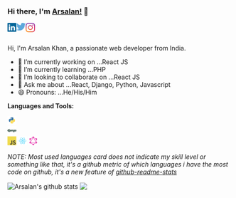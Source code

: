 ### Hi there, I'm [Arsalan!](https://arsalankhan.in/) 👋

<a href="https://www.linkedin.com/in/arsalan-2711-khan">
  <img align="left" alt="Arsalan Khan | Linkedin" width="20px" src="https://raw.githubusercontent.com/ArsalanKhan1995/ArsalanKhan1995/master/images/linkedin.svg" />
</a>
<a href="https://twitter.com/arsalan___7">
  <img align="left" alt="Arsalan Khan | Twitter" width="21px" src="https://raw.githubusercontent.com/ArsalanKhan1995/ArsalanKhan1995/master/images/twitter.svg" />
</a>
<a href="https://www.instagram.com/arsalan_____7/">
  <img align="left" alt="Arsalan's Instagram" width="21px" src="https://raw.githubusercontent.com/ArsalanKhan1995/ArsalanKhan1995/master/images/instagram.svg" />
</a>

<br />
<br />

Hi, I'm Arsalan Khan, a passionate web developer from India.

- 🔭 I’m currently working on ...React JS
- 🌱 I’m currently learning ...PHP
- 👯 I’m looking to collaborate on ...React JS
- 💬 Ask me about ...React, Django, Python, Javascript
- 😄 Pronouns: ...He/His/Him

**Languages and Tools:**  

<code><img height="20" src="https://raw.githubusercontent.com/github/explore/80688e429a7d4ef2fca1e82350fe8e3517d3494d/topics/python/python.png"></code>    
<code><img height="20" src="https://raw.githubusercontent.com/github/explore/80688e429a7d4ef2fca1e82350fe8e3517d3494d/topics/django/django.png"></code>    
<code><img height="20" src="https://raw.githubusercontent.com/github/explore/80688e429a7d4ef2fca1e82350fe8e3517d3494d/topics/javascript/javascript.png"></code>
<code><img height="20" src="https://raw.githubusercontent.com/github/explore/80688e429a7d4ef2fca1e82350fe8e3517d3494d/topics/react/react.png"></code>
<code><img height="20" src="https://raw.githubusercontent.com/github/explore/5c058a388828bb5fde0bcafd4bc867b5bb3f26f3/topics/graphql/graphql.png"></code>


*NOTE: Most used languages card does not indicate my skill level or something like that, it's a github metric of which languages i have the most code on github, it's a new feature of [github-readme-stats](https://github.com/anuraghazra/github-readme-stats)*


<img align="center" src="https://github-readme-stats.vercel.app/api?username=ArsalanKhan1995&show_icons=true&include_all_commits=true&count_private=true&title_color=64ffda&bg_color=0a192f&icon_color=64ffda&text_color=ffff" alt="Arsalan's github stats" />

<img align="center" src="https://github-readme-stats.vercel.app/api/top-langs/?username=ArsalanKhan1995&layout=compact&show_icons=true&include_all_commits=true&count_private=true&title_color=64ffda&bg_color=0a192f&icon_color=64ffda&text_color=ffff" />
